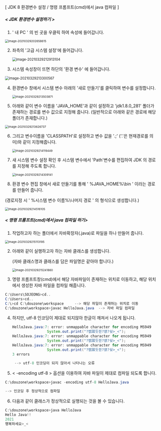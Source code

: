 [ JDK 8 환경변수 설정 / 명령 프롬프트(cmd)에서 java 컴파일 ]





##### < JDK 환경변수 설정하기 >





1. ' 내 PC ' 의 빈 곳을 우클릭 하여 속성에 들어갑니다.  

<img src="C:\Users\SOJEONG\AppData\Roaming\Typora\typora-user-images\image-20210329202658615.png" alt="image-20210329202658615" style="zoom: 67%;" />











2. 좌측의 '고급 시스템 설정'에 들어갑니다.

   <img src="C:\Users\SOJEONG\AppData\Roaming\Typora\typora-user-images\image-20210329212913104.png" alt="image-20210329212913104" style="zoom: 80%;" />











3. 시스템 속성창이 뜨면 하단의 '환경 변수' 에 들어갑니다.

<img src="C:\Users\SOJEONG\AppData\Roaming\Typora\typora-user-images\image-20210329213300567.png" alt="image-20210329213300567" style="zoom: 80%;" />











4. 환경변수 창에서  시스템 변수 아래의 '새로 만들기'를  클릭하여 변수를 설정합니다.

   <img src="C:\Users\SOJEONG\AppData\Roaming\Typora\typora-user-images\image-20210329213503871.png" alt="image-20210329213503871" style="zoom: 67%;" />











5. 아래와 같이 변수 이름을 'JAVA_HOME'과 같이 설정하고 'jdk1.8.0_281' 폴더가 존재하는 경로를 변수 값으로 지정해 줍니다. (일반적으로 아래와 같은 경로에 해당 폴더가 존재합니다.)

<img src="C:\Users\SOJEONG\AppData\Roaming\Typora\typora-user-images\image-20210329213626737.png" alt="image-20210329213626737" style="zoom: 67%;" />











6. 그리고 변수이름을 'CLASSPATH'로 설정하고 변수 값을 '.;' ('.'은 현재경로를 의미)와 같이 지정해줍니다.

   <img src="C:\Users\SOJEONG\AppData\Roaming\Typora\typora-user-images\image-20210329214119449.png" alt="image-20210329214119449" style="zoom:67%;" />











7. 새 시스템 변수 설정 확인 후 시스템 변수에서 'Path'변수를 편집하여 JDK 의 경로를 지정해 주도록 합니다.

   <img src="C:\Users\SOJEONG\AppData\Roaming\Typora\typora-user-images\image-20210329214309141.png" alt="image-20210329214309141" style="zoom:67%;" />











8.  환경 변수 편집 창에서 새로 만들기를 통해 ' %JAVA_HOME%\bin ' 이라는 경로를 만들어 줍니다.

   (경로지정 시 ' %시스템 변수 이름%\나머지 경로 ' 의 형식으로 생성합니다.)

<img src="C:\Users\SOJEONG\AppData\Roaming\Typora\typora-user-images\image-20210329214516105.png" alt="image-20210329214516105" style="zoom:67%;" />













##### < 명령 프롬프트(cmd)에서 java 컴파일 하기>





1. 작업하고자 하는 폴더에서 자바확장자(.java)로 파일을 하나 만들어 줍니다. 

<img src="C:\Users\SOJEONG\AppData\Roaming\Typora\typora-user-images\image-20210329215113195.png" alt="image-20210329215113195" style="zoom: 67%;" />















2. 아래와 같이 실행하고자 하는 자바 클래스를 생성합니다. 

   (자바 클래스명과 클래스를 담은 파일명은 같아야 합니다.)

   <img src="C:\Users\SOJEONG\AppData\Roaming\Typora\typora-user-images\image-20210329215241860.png" alt="image-20210329215241860" style="zoom:67%;" />















3. 명령 프롬프트창(cmd)에서 해당 자바파일이 존재하는 위치로 이동하고, 해당 위치에서 생성한 자바 파일을 컴파일 해줍니다.

```java
C:\Users\SOJEONG>cd..    
C:\Users>cd..
C:\>cd C:\douzone\workspace     --> 해당 파일이 존재하는 위치로 이동
C:\douzone\workspace>javac HelloJava.java  --> 자바 파일 컴파일
```









4. 하지만, utf-8 인코딩이 제대로 되지않아 한글이 깨져서 나오게 됩니다.

   ```java
   HelloJava.java:7: error: unmappable character for encoding MS949  
                   System.out.print("?뻾蹂듯븯?꽭?슂>_<");  
   HelloJava.java:7: error: unmappable character for encoding MS949
                   System.out.print("?뻾蹂듯븯?꽭?슂>_<");     
   HelloJava.java:7: error: unmappable character for encoding MS949
                   System.out.print("?뻾蹂듯븯?꽭?슂>_<");       
   3 errors    
    
    --> utf-8 인코딩이 되지 않아서 나타나는 오류    
   ```









5. < -encoding utf-8 > 옵션을 이용하여 자바 파일이 제대로 컴파일 되도록 합니다.

```java
C:\douzone\workspace>javac -encoding utf-8 HelloJava.java 

--> 인코딩 후 정상적으로 컴파일  
```









6. 다음과 같이 클래스가 정상적으로 실행되는 것을 볼 수 있습니다.

```java
C:\douzone\workspace>java HelloJava
Hello Java!!
2021
행복하세요>_<       
```